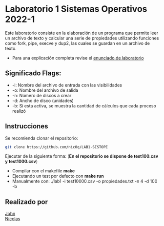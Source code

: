 # Laboratorio 1 Sistemas Operativos 2022-1
Este laboratorio consiste en la elaboración de un programa que permite leer un archivo de texto y calcular una serie de propiedades utilizando funciones
como fork, pipe, execve y dup2, las cuales se guardan en un archivo de texto.<br/>
* Para una explicación completa revise el [enunciado de laboratorio](https://github.com/nic0q/LAB1-SISTOPE/blob/master/lab1_SO12022.pdf)

## Significado Flags:
- -i: Nombre del archivo de entrada con las visibilidades
- -o: Nombre del archivo de salida
- -n: Número de discos a crear
- -d: Ancho de disco (unidades)
- -b: Si esta activa, se muestra la cantidad de cálculos que cada proceso realizó

## Instrucciones
Se recomienda clonar el repositorio:
```sh
git clone https://github.com/nic0q/LAB1-SISTOPE
```
Ejecutar de la siguiente forma: (**En el repositorio se dispone de test100.csv y test1000.csv**)
- Compilar con el makefile **make**
- Ejecutando un test por defecto con **make run**
- Manualmente con: ./lab1 -i test10000.csv -o propiedades.txt -n 4 -d 100 -b

## Realizado por
[John](https://github.com/PodssilDev)<br/>
[Nícolas](https://github.com/nic0q)<br/>
